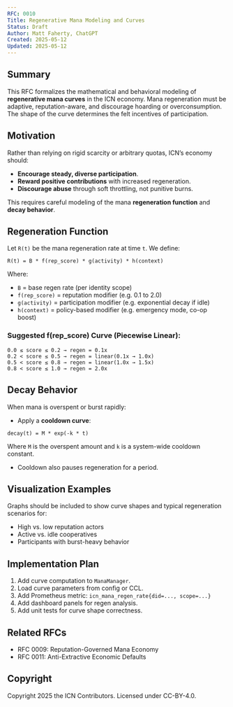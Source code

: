 ```yaml
---
RFC: 0010
Title: Regenerative Mana Modeling and Curves
Status: Draft
Author: Matt Faherty, ChatGPT
Created: 2025-05-12
Updated: 2025-05-12
---
```


## Summary

This RFC formalizes the mathematical and behavioral modeling of **regenerative mana curves** in the ICN economy. Mana regeneration must be adaptive, reputation-aware, and discourage hoarding or overconsumption. The shape of the curve determines the felt incentives of participation.

## Motivation

Rather than relying on rigid scarcity or arbitrary quotas, ICN’s economy should:
- **Encourage steady, diverse participation**.
- **Reward positive contributions** with increased regeneration.
- **Discourage abuse** through soft throttling, not punitive burns.

This requires careful modeling of the mana **regeneration function** and **decay behavior**.

## Regeneration Function

Let `R(t)` be the mana regeneration rate at time `t`. We define:
```text
R(t) = B * f(rep_score) * g(activity) * h(context)
```
Where:
- `B` = base regen rate (per identity scope)
- `f(rep_score)` = reputation modifier (e.g. 0.1 to 2.0)
- `g(activity)` = participation modifier (e.g. exponential decay if idle)
- `h(context)` = policy-based modifier (e.g. emergency mode, co-op boost)

### Suggested f(rep_score) Curve (Piecewise Linear):
```text
0.0 ≤ score ≤ 0.2 → regen = 0.1x
0.2 < score ≤ 0.5 → regen = linear(0.1x → 1.0x)
0.5 < score ≤ 0.8 → regen = linear(1.0x → 1.5x)
0.8 < score ≤ 1.0 → regen = 2.0x
```

## Decay Behavior

When mana is overspent or burst rapidly:
- Apply a **cooldown curve**:
```text
decay(t) = M * exp(-k * t)
```
Where `M` is the overspent amount and `k` is a system-wide cooldown constant.
- Cooldown also pauses regeneration for a period.

## Visualization Examples
Graphs should be included to show curve shapes and typical regeneration scenarios for:
- High vs. low reputation actors
- Active vs. idle cooperatives
- Participants with burst-heavy behavior

## Implementation Plan

1. Add curve computation to `ManaManager`.
2. Load curve parameters from config or CCL.
3. Add Prometheus metric: `icn_mana_regen_rate{did=..., scope=...}`
4. Add dashboard panels for regen analysis.
5. Add unit tests for curve shape correctness.

## Related RFCs
- RFC 0009: Reputation-Governed Mana Economy
- RFC 0011: Anti-Extractive Economic Defaults

## Copyright
Copyright 2025 the ICN Contributors. Licensed under CC-BY-4.0.
